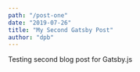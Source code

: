 ```yaml
---
path: "/post-one"
date: "2019-07-26"
title: "My Second Gatsby Post"
author: "dpb"
---
```


Testing second blog post for Gatsby.js
